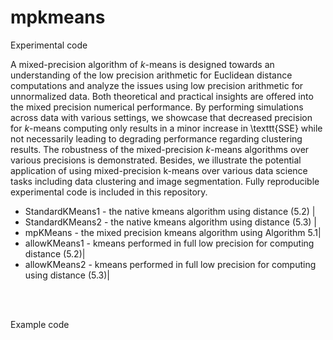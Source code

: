 # mpkmeans
Experimental code


A mixed-precision algorithm of $k$-means is designed towards an understanding of the low precision arithmetic for Euclidean distance computations and analyze the issues using low precision arithmetic for unnormalized data. Both theoretical and practical insights are offered into the mixed precision numerical performance. By performing simulations across data with various settings, we showcase that decreased precision for $k$-means computing only results in a minor increase in \texttt{SSE} while not necessarily leading to degrading performance regarding clustering results. The robustness of the mixed-precision $k$-means algorithms over various precisions is demonstrated. Besides, we illustrate the potential application of using mixed-precision k-means over various data science tasks including data clustering and image segmentation. Fully reproducible experimental code is included in this repository.


* StandardKMeans1  - the native kmeans algorithm using distance (5.2) |
* StandardKMeans2 - the native kmeans algorithm using distance (5.3)   | 
* mpKMeans - the mixed precision kmeans algorithm using Algorithm 5.1| 
* allowKMeans1 - kmeans performed in full low precision for computing distance (5.2)|
* allowKMeans2 - kmeans performed in full low precision for computing using distance (5.3)|

<br />
<br />

Example code
```Python

```
